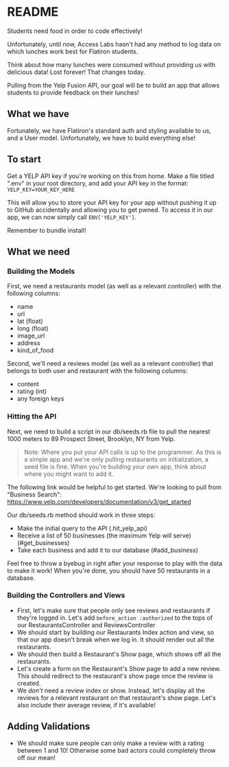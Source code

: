 # README

Students need food in order to code effectively! 

Unfortunately, until now, Access Labs hasn't had any method to log data on which lunches work best for Flatiron students.

Think about how many lunches were consumed without providing us with delicious data! Lost forever! That changes today.

Pulling from the Yelp Fusion API, our goal will be to build an app that allows students to provide feedback on their lunches!

## What we have

Fortunately, we have Flatiron's standard auth and styling available to us, and a User model. Unfortunately, we have to build everything else!

## To start

Get a YELP API key if you're working on this from home. Make a file titled ".env" in your root directory, and add your API key in the format:
`YELP_KEY=YOUR_KEY_HERE`

This will allow you to store your API key for your app without pushing it up to GitHub accidentally and allowing you to get pwned. To access it in our app, we can now simply call `ENV['YELP_KEY']`.

Remember to bundle install!

## What we need

### Building the Models

First, we need a restaurants model (as well as a relevant controller) with the following columns:
* name
* url
* lat (float)
* long (float)
* image_url
* address
* kind_of_food

Second, we'll need a reviews model (as well as a relevant controller) that belongs to both user and restaurant with the following columns: 
* content
* rating (int)
* any foreign keys

### Hitting the API

Next, we need to build a script in our db/seeds.rb file to pull the nearest 1000 meters to 89 Prospect Street, Brooklyn, NY from Yelp. 

> Note: Where you put your API calls is up to the programmer. As this is a simple app and we're only pulling restaurants on initialization, a seed file is fine. When you're building your own app, think about where you might want to add it. 

The following link would be helpful to get started. We're looking to pull from "Business Search": https://www.yelp.com/developers/documentation/v3/get_started

Our db/seeds.rb method should work in three steps: 
- Make the initial query to the API (.hit_yelp_api)
- Receive a list of 50 businesses (the maximum Yelp will serve) (#get_businesses)
- Take each business and add it to our database (#add_business)

Feel free to throw a byebug in right after your response to play with the data to make it work! When you're done, you should have 50 restaurants in a database.

### Building the Controllers and Views
- First, let's make sure that people only see reviews and restaurants if they're logged in. Let's add `before_action :authorized` to the tops of our RestaurantsController and ReviewsController
- We should start by building our Restaurants Index action and view, so that our app doesn't break when we log in. It should render out all the restaurants.
- We should then build a Restaurant's Show page, which shows off all the restaurants.
- Let's create a form on the Restaurant's Show page to add a new review. This should redirect to the restaurant's show page once the review is created. 
- We *don't* need a review index or show. Instead, let's display all the reviews for a relevant restaurant on that restaurant's show page. Let's also include their average review, if it's available!

## Adding Validations

- We should make sure people can only make a review with a rating between 1 and 10! Otherwise some bad actors could completely throw off our mean!